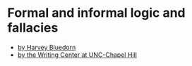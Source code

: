 


# Formal and informal logic and fallacies

* [by Harvey Bluedorn](http://www.triviumpursuit.com/articles/formal_informal_fallacies.php)
* [by the Writing Center at UNC-Chapel Hill](http://writingcenter.unc.edu/handouts/fallacies/)
